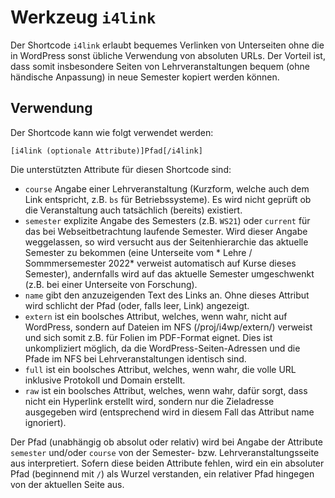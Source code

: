 Werkzeug `i4link`
=================

Der Shortcode `i4link` erlaubt bequemes Verlinken von Unterseiten ohne die in
WordPress sonst übliche Verwendung von absoluten URLs. Der Vorteil ist, dass
somit insbesondere Seiten von Lehrveranstaltungen bequem (ohne händische
Anpassung) in neue Semester kopiert werden können.

Verwendung
----------

Der Shortcode kann wie folgt verwendet werden:

    [i4link (optionale Attribute)]Pfad[/i4link]

Die unterstützten Attribute für diesen Shortcode sind:

 * `course` Angabe einer Lehrveranstaltung (Kurzform, welche auch dem Link
   entspricht, z.B. `bs` für Betriebssysteme).
   Es wird nicht geprüft ob die Veranstaltung auch tatsächlich (bereits)
   existiert.
 * `semester` explizite Angabe des Semesters (z.B. `WS21`) oder `current`
   für das bei Webseitbetrachtung laufende Semester.
   Wird dieser Angabe weggelassen, so wird versucht aus der Seitenhierarchie das
   aktuelle Semester zu bekommen (eine Unterseite vom * Lehre / Sommmersemester 2022*
   verweist automatisch auf Kurse dieses Semester), andernfalls wird auf das
   aktuelle Semester umgeschwenkt (z.B. bei einer Unterseite von Forschung).
 * `name` gibt den anzuzeigenden Text des Links an. Ohne dieses Attribut wird
   schlicht der Pfad (oder, falls leer, Link) angezeigt.
 * `extern` ist ein boolsches Attribut, welches, wenn wahr, nicht auf WordPress,
   sondern auf Dateien im NFS (/proj/i4wp/extern/) verweist und sich somit z.B.
   für Folien im PDF-Format eignet.
   Dies ist unkompliziert möglich, da die WordPress-Seiten-Adressen und die
   Pfade im NFS bei Lehrveranstaltungen identisch sind.
 * `full` ist ein boolsches Attribut, welches, wenn wahr, die volle URL
   inklusive Protokoll und Domain erstellt.
 * `raw` ist ein boolsches Attribut, welches, wenn wahr, dafür sorgt, dass nicht
   ein Hyperlink erstellt wird, sondern nur die Zieladresse ausgegeben wird
   (entsprechend wird in diesem Fall das Attribut name ignoriert).

Der Pfad (unabhängig ob absolut oder relativ) wird bei Angabe der Attribute
`semester` und/oder `course` von der Semester- bzw. Lehrveranstaltungsseite
aus interpretiert.
Sofern diese beiden Attribute fehlen, wird ein ein absoluter Pfad (beginnend
mit `/`) als Wurzel verstanden, ein relativer Pfad hingegen von der aktuellen
Seite aus.
